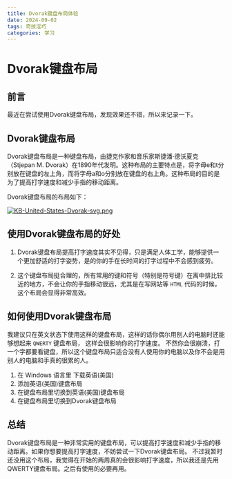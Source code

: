 ```yaml
---
title: Dvorak键盘布局体验
date: 2024-09-02
tags: 奇技淫巧
categories: 学习
---
```


# Dvorak键盘布局

## 前言

最近在尝试使用Dvorak键盘布局，发现效果还不错，所以来记录一下。

## Dvorak键盘布局

Dvorak键盘布局是一种键盘布局，由捷克作家和音乐家斯捷潘·德沃夏克（Stjepan M. Dvorak）在1890年代发明。这种布局的主要特点是，将字母e和t分别放在键盘的左上角，而将字母a和o分别放在键盘的右上角。这种布局的目的是为了提高打字速度和减少手指的移动距离。

Dvorak键盘布局的布局如下：

[![KB-United-States-Dvorak-svg.png](https://i.postimg.cc/TwR1Tdsv/KB-United-States-Dvorak-svg.png)](https://postimg.cc/HJhd2gH6)

## 使用Dvorak键盘布局的好处

1. Dvorak键盘布局提高打字速度其实不见得，只是满足人体工学，能够提供一个更加舒适的打字姿势，是的你的手在长时间的打字过程中不会感到疲劳。

2. 这个键盘布局挺合理的，所有常用的键和符号（特别是符号键）在离中排比较近的地方，不会让你的手指移动很远，尤其是在写网站等 `HTML` 代码的时候，这个布局会显得非常高效。

## 如何使用Dvorak键盘布局

我建议只在英文状态下使用这样的键盘布局，这样的话你偶尔用别人的电脑时还能够想起来 `QWERTY` 键盘布局， 这样会很影响你的打字速度。 不然你会很崩溃，打一个字都要看键盘，所以这个键盘布局只适合没有人使用你的电脑以及你不会是用别人的电脑和手真的很累的人。

1. 在 Windows 语言里 下载英语(美国)
2. 添加英语(美国)键盘布局
3. 在键盘布局里切换到英语(美国)键盘布局
4. 在键盘布局里切换到Dvorak键盘布局

## 总结

Dvorak键盘布局是一种非常实用的键盘布局，可以提高打字速度和减少手指的移动距离。如果你想要提高打字速度，不妨尝试一下Dvorak键盘布局。
不过我暂时还没用这个布局，我觉得在开始的两周真的会很影响打字速度，所以我还是先用QWERTY键盘布局。之后有使用的必要再用。